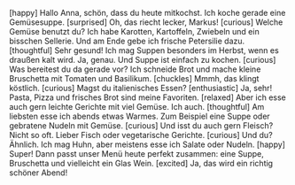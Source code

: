 [happy] Hallo Anna, schön, dass du heute mitkochst. Ich koche gerade eine Gemüsesuppe.
[surprised] Oh, das riecht lecker, Markus! [curious] Welche Gemüse benutzt du?
Ich habe Karotten, Kartoffeln, Zwiebeln und ein bisschen Sellerie. Und am Ende gebe ich frische Petersilie dazu.
[thoughtful] Sehr gesund! Ich mag Suppen besonders im Herbst, wenn es draußen kalt wird.
Ja, genau. Und Suppe ist einfach zu kochen. [curious] Was bereitest du da gerade vor?
Ich schneide Brot und mache kleine Bruschetta mit Tomaten und Basilikum.
[chuckles] Mmmh, das klingt köstlich. [curious] Magst du italienisches Essen?
[enthusiastic] Ja, sehr! Pasta, Pizza und frisches Brot sind meine Favoriten. [relaxed] Aber ich esse auch gern leichte Gerichte mit viel Gemüse.
Ich auch. [thoughtful] Am liebsten esse ich abends etwas Warmes. Zum Beispiel eine Suppe oder gebratene Nudeln mit Gemüse.
[curious] Und isst du auch gern Fleisch?
Nicht so oft. Lieber Fisch oder vegetarische Gerichte. [curious] Und du?
Ähnlich. Ich mag Huhn, aber meistens esse ich Salate oder Nudeln.
[happy] Super! Dann passt unser Menü heute perfekt zusammen: eine Suppe, Bruschetta und vielleicht ein Glas Wein.
[excited] Ja, das wird ein richtig schöner Abend!
